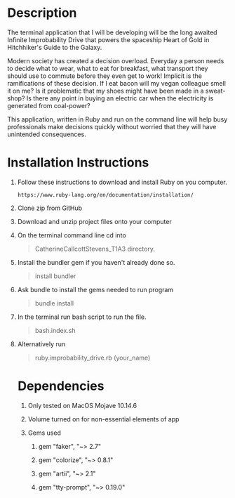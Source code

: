 # Description

The terminal application that I will be developing will be the long awaited Infinite Improbability Drive that powers the spaceship Heart of Gold in Hitchhiker's Guide to the Galaxy. 

Modern society has created a decision overload. Everyday a person needs to decide what to wear, what to eat for breakfast, what transport they should use to commute before they even get to work! Implicit is the ramifications of these decision. If I eat bacon will my vegan colleague smell it on me? Is it problematic that my shoes might have been made in a sweat-shop? Is there any point in buying an electric car when the electricity is generated from coal-power?

This application, written in Ruby and run on the command line will help busy professionals make decisions quickly without worried that they will have unintended consequences.

# Installation Instructions

1. Follow these instructions to download and install Ruby on you computer.

   ```https://www.ruby-lang.org/en/documentation/installation/```

2. Clone zip from GitHub

3. Download and unzip project files onto your computer

4. On the terminal command line cd into 

   > CatherineCallcottStevens_T1A3 directory. 

5. Install the bundler gem if you haven't already done so.

   > install bundler

6. Ask bundle to install the gems needed to run program

   > bundle install

7. In the terminal run bash script to run the file.

   > bash.index.sh

8. Alternatively run

   > ruby.improbability_drive.rb (your_name)

   # Dependencies

   1. Only tested on MacOS Mojave 10.14.6
   2. Volume turned on for non-essential elements of app
   3. Gems used

      1. gem "faker", "~> 2.7"

      2. gem "colorize", "~> 0.8.1"

      3. gem "artii", "~> 2.1"

      4. gem "tty-prompt", "~> 0.19.0"



